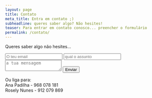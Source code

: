 ```yaml
---
layout: page
title: Contato
meta_title: Entra em contato ;)
subheadline: queres saber algo? Não hesites!
teaser: Para entrar em contato conosco... preencher o formulário
permalink: /contato/
---
```

Queres saber algo não hesites... 

<form method="POST" netlify-honeypot="bot-field" action="/" netlify>
  <input type="text" name="bot-field" style="display:none" />
  <input type="text" name="nome" placeholder="O teu email" />
  <input type="text" name="assunto" placeholder="qual o assunto" />
  <textarea name="message" placeholder="a tua mensagem"></textarea>
  <button type="submit">Enviar</button>
</form>
  
Ou liga para:  
Ana Padilha - 968 078 181   
Rosely Nunes - 912 079 869   
